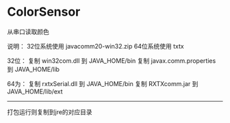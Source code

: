 # ColorSensor

从串口读取颜色


说明：
32位系统使用 javacomm20-win32.zip
64位系统使用 txtx

32位：
复制 win32com.dll 到 JAVA_HOME/bin
复制 javax.comm.properties 到 JAVA_HOME/lib

64为：
复制 rxtxSerial.dll 到 JAVA_HOME/bin
复制 RXTXcomm.jar 到 JAVA_HOME/lib/ext

---
打包运行则复制到jre的对应目录